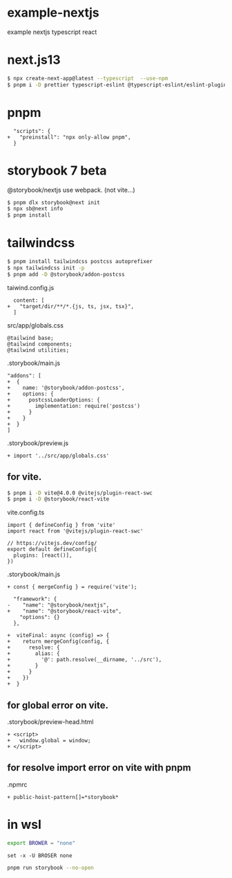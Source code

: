 # example-nextjs

example nextjs typescript react

# next.js13

```sh
$ npx create-next-app@latest --typescript  --use-npm
$ pnpm i -D prettier typescript-eslint @typescript-eslint/eslint-plugin @typescript-eslint/parser eslint-config-prettier eslint-plugin-prettier eslint-plugin-react eslint-plugin-react-hooks eslint-plugin-import
```

# pnpm

```
  "scripts": {
+   "preinstall": "npx only-allow pnpm",
  }
```

# storybook 7 beta

@storybook/nextjs use webpack. (not vite...)

```sh
$ pnpm dlx storybook@next init
$ npx sb@next info
$ pnpm install
```

# tailwindcss

```sh
$ pnpm install tailwindcss postcss autoprefixer
$ npx tailwindcss init -p
$ pnpm add -D @storybook/addon-postcss
```

taiwind.config.js

```
  content: [
+   "target/dir/**/*.{js, ts, jsx, tsx}",
  ]
```

src/app/globals.css

```
@tailwind base;
@tailwind components;
@tailwind utilities;
```

.storybook/main.js

```
"addons": [
+  {
+    name: '@storybook/addon-postcss',
+    options: {
+      postcssLoaderOptions: {
+        implementation: require('postcss')
+      }
+    }
+  }
]
```

.storybook/preview.js

```
+ import '../src/app/globals.css'
```

## for vite.

```sh
$ pnpm i -D vite@4.0.0 @vitejs/plugin-react-swc
$ pnpm i -D @storybook/react-vite
```

vite.config.ts

```
import { defineConfig } from 'vite'
import react from '@vitejs/plugin-react-swc'

// https://vitejs.dev/config/
export default defineConfig({
  plugins: [react()],
})
```

.storybook/main.js

```
+ const { mergeConfig } = require('vite');

  "framework": {
-    "name": "@storybook/nextjs",
+    "name": "@storybook/react-vite",
    "options": {}
  },

+  viteFinal: async (config) => {
+    return mergeConfig(config, {
+      resolve: {
+        alias: {
+          '@': path.resolve(__dirname, '../src'),
+        }
+      }
+    })
+  }
```

## for global error on vite.

.storybook/preview-head.html

```
+ <script>
+   window.global = window;
+ </script>
```

## for resolve import error on vite with pnpm

.npmrc

```
+ public-hoist-pattern[]=*storybook*
```

# in wsl

```bash
export BROWER = "none"
```

```fish
set -x -U BROSER none
```

```sh
pnpm run storybook --no-open
```
